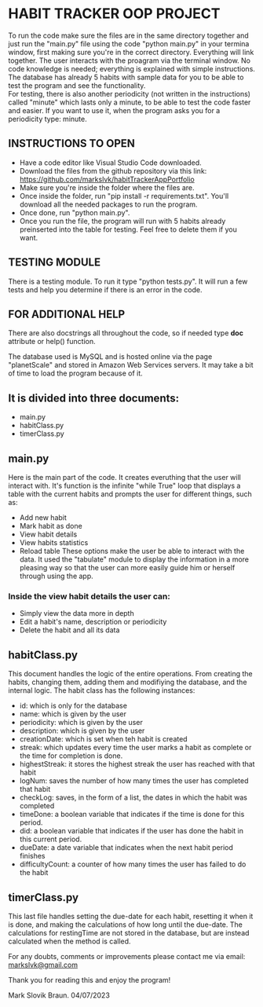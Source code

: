 # HABIT TRACKER OOP PROJECT

To run the code make sure the files are in the same directory together and just run the "main.py" file using the code "python main.py" in your termina window, first making sure you're in the correct directory. Everything will link together. The user interacts with the proagram via the terminal window. No code knowledge is needed; everything is explained with simple instructions. 
The database has already 5 habits with sample data for you to be able to test the program and see the functionality.  
For testing, there is also another periodicity (not written in the instructions) called "minute" which lasts only a minute, to be able to test the code faster and easier. 
If you want to use it, when the program asks you for a periodicity type: minute.


## INSTRUCTIONS TO OPEN

- Have a code editor like Visual Studio Code downloaded.
- Download the files from the github repository via this link: https://github.com/markslvk/habitTrackerAppPortfolio
- Make sure you're inside the folder where the files are. 
- Once inside the folder, run "pip install -r requirements.txt". You'll download all the needed packages to run the program.
- Once done, run "python main.py". 
- Once you run the file, the program will run with 5 habits already preinserted into the table for testing. Feel free to delete them if you want. 


## TESTING MODULE

There is a testing module. To run it type "python tests.py". It will run a few tests and help you determine if there is an error in the code. 


## FOR ADDITIONAL HELP

There are also docstrings all throughout the code, so if needed type __doc__ attribute or
help() function.

The database used is MySQL and is hosted online via the page "planetScale" and stored in Amazon Web Services servers. It may take a bit of time to load the program because of it. 


## It is divided into three documents:
- main.py
- habitClass.py
- timerClass.py



## main.py
Here is the main part of the code. It creates everuthing that the user will interact with. It's function is the infinite "while True" loop that displays a table with the current habits and prompts the user for different things, such as:
- Add new habit
- Mark habit as done
- View habit details
- View habits statistics
- Reload table
These options make the user be able to interact with the data. It used the "tabulate" module to display the information in a more pleasing way so that the user can more easily guide him or herself through using the app. 
### Inside the view habit details the user can:
- Simply view the data more in depth
- Edit a habit's name, description or periodicity
- Delete the habit and all its data



## habitClass.py
This document handles the logic of the entire operations. From creating the habits, changing them, adding them and modifiying the database, and the internal logic. The habit class has the following instances:
- id: which is only for the database
- name: which is given by the user
- periodicity: which is given by the user
- description: which is given by the user
- creationDate: which is set when teh habit is created
- streak: which updates every time the user marks a habit as complete or the time for completion is done.
- highestStreak: it stores the highest streak the user has reached with that habit
- logNum: saves the number of how many times the user has completed that habit
- checkLog: saves, in the form of a list, the dates in which the habit was completed
- timeDone: a boolean variable that indicates if the time is done for this period.
- did: a boolean variable that indicates if the user has done the habit in this current period.
- dueDate: a date variable that indicates when the next habit period finishes
- difficultyCount: a counter of how many times the user has failed to do the habit


## timerClass.py
This last file handles setting the due-date for each habit, resetting it when it is done, and making the calculations of how long until the due-date. The calculations for restingTime are not stored in the database, but are instead calculated when the method is called. 


For any doubts, comments or improvements please contact me via email: 
markslvk@gmail.com

Thank you for reading this and enjoy the program!


Mark Slovik Braun. 
04/07/2023